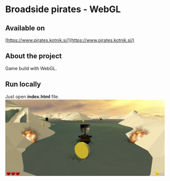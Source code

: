 
# Broadside pirates - WebGL

## Available on 
[https://www.pirates.kotnik.si/](https://www.pirates.kotnik.si/)  

## About the project 
Game build with WebGL.

## Run locally
Just open **index.html** file.
![logo](broadsidePirates.png)
